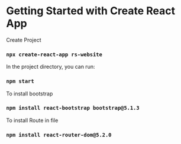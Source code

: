 # Getting Started with Create React App 

Create Project
### `npx create-react-app rs-website`

In the project directory, you can run:
### `npm start`
 

To install bootstrap 
### `npm install react-bootstrap bootstrap@5.1.3`


To install Route in file
### `npm install react-router-dom@5.2.0`